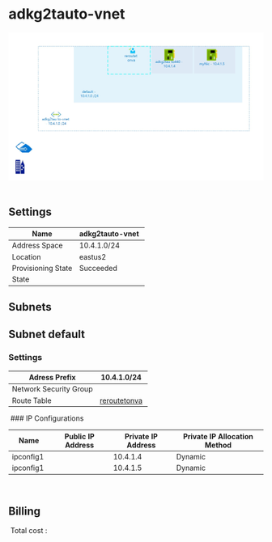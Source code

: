 # adkg2tauto-vnet
![Cloudockit](../assets/775a6f4d29854683863a4b167764ac31.jpg) 
## Settings


| Name | adkg2tauto-vnet  |
| --- | --- |
| Address Space | 10.4.1.0/24  |
| Location | eastus2  |
| Provisioning State | Succeeded  |
| State |   |


## Subnets

## Subnet default

### Settings


| Adress Prefix | 10.4.1.0/24  |
| --- | --- |
| Network Security Group |   |
| Route Table | [reroutetonva](reroutetonva--747290517.md)  |

 ### IP Configurations


| Name | Public IP Address | Private IP Address | Private IP Allocation Method |
| --- | --- | --- | --- |
| ipconfig1  |   | 10.4.1.4  | Dynamic  |
| ipconfig1  |   | 10.4.1.5  | Dynamic  |
 
## Billing
 Total cost : 
